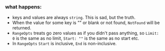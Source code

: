 


### what happens:

  * keys and values are always `string`. This is sad, but the truth.
  * When the value for some key is "" or blank or not found, `NotFound` will be returned.
  * `RangeOpts` treats go zero values as if you didn't pass anything, so `Limit: 0` is the same as no limit, `Start: ""` is the same as no start etc.
  * In `RangeOpts` `Start` is inclusive, `End` is non-inclusive.
